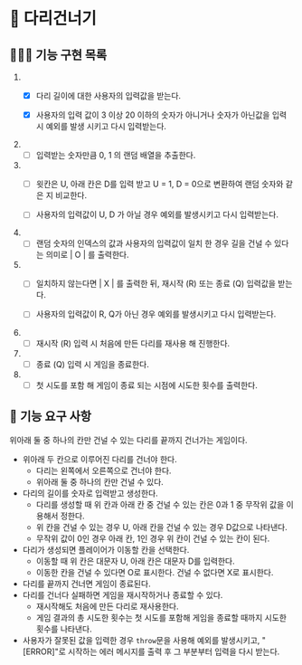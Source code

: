 # 🌉 다리건너기

## 👨🏻‍💻 기능 구현 목록

1. - [x] 다리 길이에 대한 사용자의 입력값을 받는다.

   - [x] 사용자의 입력 값이 3 이상 20 이하의 숫자가 아니거나 숫자가 아닌값을 입력 시 예외를 발생 시키고 다시 입력받는다.

2. - [ ] 입력받는 숫자만큼 0, 1 의 랜덤 배열을 추출한다.

3. - [ ] 윗칸은 U, 아래 칸은 D를 입력 받고 U = 1, D = 0으로 변환하여 랜덤 숫자와 같은 지 비교한다.

   - [ ] 사용자의 입력값이 U, D 가 아닐 경우 예외를 발생시키고 다시 입력받는다.

4. - [ ] 랜덤 숫자의 인덱스의 값과 사용자의 입력값이 일치 한 경우 길을 건널 수 있다는 의미로 | O | 를 출력한다.

5. - [ ] 일치하지 않는다면 | X | 를 출력한 뒤, 재시작 (R) 또는 종료 (Q) 입력값을 받는다.

   - [ ] 사용자의 입력값이 R, Q가 아닌 경우 예외를 발생시키고 다시 입력받는다.

6. - [ ] 재시작 (R) 입력 시 처음에 만든 다리를 재사용 해 진행한다.

7. - [ ] 종료 (Q) 입력 시 게임을 종료한다.

8. - [ ] 첫 시도를 포함 해 게임이 종료 되는 시점에 시도한 횟수를 출력한다.

## 🚀 기능 요구 사항

위아래 둘 중 하나의 칸만 건널 수 있는 다리를 끝까지 건너가는 게임이다.

- 위아래 두 칸으로 이루어진 다리를 건너야 한다.
  - 다리는 왼쪽에서 오른쪽으로 건너야 한다.
  - 위아래 둘 중 하나의 칸만 건널 수 있다.
- 다리의 길이를 숫자로 입력받고 생성한다.
  - 다리를 생성할 때 위 칸과 아래 칸 중 건널 수 있는 칸은 0과 1 중 무작위 값을 이용해서 정한다.
  - 위 칸을 건널 수 있는 경우 U, 아래 칸을 건널 수 있는 경우 D값으로 나타낸다.
  - 무작위 값이 0인 경우 아래 칸, 1인 경우 위 칸이 건널 수 있는 칸이 된다.
- 다리가 생성되면 플레이어가 이동할 칸을 선택한다.
  - 이동할 때 위 칸은 대문자 U, 아래 칸은 대문자 D를 입력한다.
  - 이동한 칸을 건널 수 있다면 O로 표시한다. 건널 수 없다면 X로 표시한다.
- 다리를 끝까지 건너면 게임이 종료된다.
- 다리를 건너다 실패하면 게임을 재시작하거나 종료할 수 있다.
  - 재시작해도 처음에 만든 다리로 재사용한다.
  - 게임 결과의 총 시도한 횟수는 첫 시도를 포함해 게임을 종료할 때까지 시도한 횟수를 나타낸다.
- 사용자가 잘못된 값을 입력한 경우 `throw`문을 사용해 예외를 발생시키고, "[ERROR]"로 시작하는 에러 메시지를 출력 후 그 부분부터 입력을 다시 받는다.
